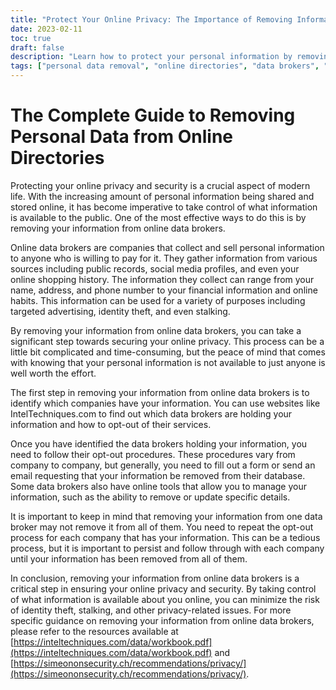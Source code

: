 ```yaml
---
title: "Protect Your Online Privacy: The Importance of Removing Information from Data Brokers"
date: 2023-02-11
toc: true
draft: false
description: "Learn how to protect your personal information by removing it from online directories and data brokers with this comprehensive guide."
tags: ["personal data removal", "online directories", "data brokers", "privacy protection", "complete guide", "remove personal information", "online privacy", "internet privacy", "online privacy", "data brokers", "remove information", "IntelTechniques", "SimeonOnSecurity", "online security", "privacy protection", "protect online privacy"]
---
```

# The Complete Guide to Removing Personal Data from Online Directories

Protecting your online privacy and security is a crucial aspect of modern life. With the increasing amount of personal information being shared and stored online, it has become imperative to take control of what information is available to the public. One of the most effective ways to do this is by removing your information from online data brokers.

Online data brokers are companies that collect and sell personal information to anyone who is willing to pay for it. They gather information from various sources including public records, social media profiles, and even your online shopping history. The information they collect can range from your name, address, and phone number to your financial information and online habits. This information can be used for a variety of purposes including targeted advertising, identity theft, and even stalking.

By removing your information from online data brokers, you can take a significant step towards securing your online privacy. This process can be a little bit complicated and time-consuming, but the peace of mind that comes with knowing that your personal information is not available to just anyone is well worth the effort.

The first step in removing your information from online data brokers is to identify which companies have your information. You can use websites like IntelTechniques.com to find out which data brokers are holding your information and how to opt-out of their services.

Once you have identified the data brokers holding your information, you need to follow their opt-out procedures. These procedures vary from company to company, but generally, you need to fill out a form or send an email requesting that your information be removed from their database. Some data brokers also have online tools that allow you to manage your information, such as the ability to remove or update specific details.

It is important to keep in mind that removing your information from one data broker may not remove it from all of them. You need to repeat the opt-out process for each company that has your information. This can be a tedious process, but it is important to persist and follow through with each company until your information has been removed from all of them.

In conclusion, removing your information from online data brokers is a critical step in ensuring your online privacy and security. By taking control of what information is available about you online, you can minimize the risk of identity theft, stalking, and other privacy-related issues. For more specific guidance on removing your information from online data brokers, please refer to the resources available at [https://inteltechniques.com/data/workbook.pdf](https://inteltechniques.com/data/workbook.pdf) and [https://simeononsecurity.ch/recommendations/privacy/](https://simeononsecurity.ch/recommendations/privacy/).

